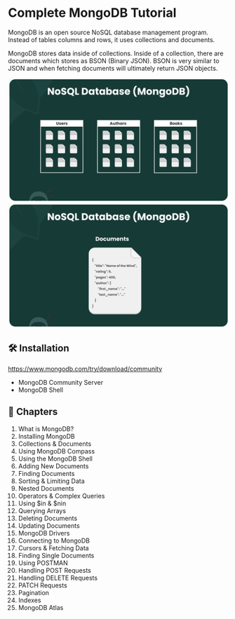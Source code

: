 # Complete MongoDB Tutorial

MongoDB is an open source NoSQL database management program. Instead of tables columns and rows, it uses collections and documents.

MongoDB stores data inside of collections. Inside of a collection, there are documents which stores as BSON (Binary JSON). BSON is very similar to JSON and when fetching documents will ultimately return JSON objects.

<img src="./images/mongodb-1.png" alt="MongoDB Collection">
<img src="./images/mongodb-2.png" alt="MongoDB Documents">

## 🛠 Installation

https://www.mongodb.com/try/download/community

- MongoDB Community Server
- MongoDB Shell

## 📖 Chapters

1. What is MongoDB?
1. Installing MongoDB
1. Collections & Documents
1. Using MongoDB Compass
1. Using the MongoDB Shell
1. Adding New Documents
1. Finding Documents
1. Sorting & Limiting Data
1. Nested Documents
1. Operators & Complex Queries
1. Using \$in & $nin
1. Querying Arrays
1. Deleting Documents
1. Updating Documents
1. MongoDB Drivers
1. Connecting to MongoDB
1. Cursors & Fetching Data
1. Finding Single Documents
1. Using POSTMAN
1. Handling POST Requests
1. Handling DELETE Requests
1. PATCH Requests
1. Pagination
1. Indexes
1. MongoDB Atlas
